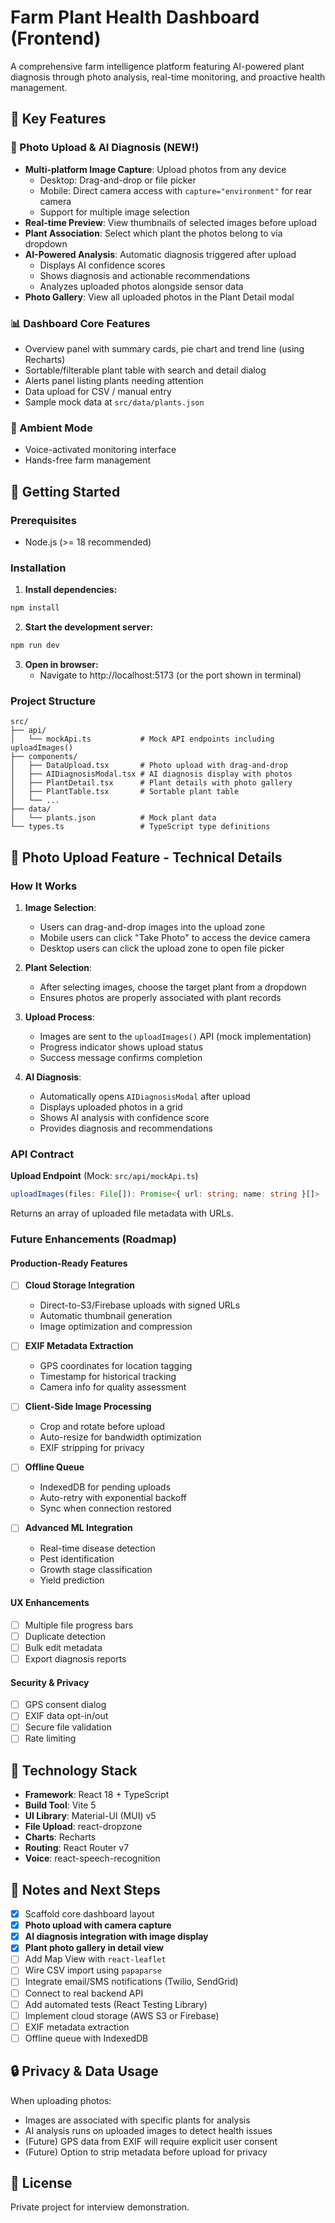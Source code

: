 # Farm Plant Health Dashboard (Frontend)

A comprehensive farm intelligence platform featuring AI-powered plant diagnosis through photo analysis, real-time monitoring, and proactive health management.

## 🌟 Key Features

### 📸 Photo Upload & AI Diagnosis (NEW!)
- **Multi-platform Image Capture**: Upload photos from any device
  - Desktop: Drag-and-drop or file picker
  - Mobile: Direct camera access with `capture="environment"` for rear camera
  - Support for multiple image selection
- **Real-time Preview**: View thumbnails of selected images before upload
- **Plant Association**: Select which plant the photos belong to via dropdown
- **AI-Powered Analysis**: Automatic diagnosis triggered after upload
  - Displays AI confidence scores
  - Shows diagnosis and actionable recommendations
  - Analyzes uploaded photos alongside sensor data
- **Photo Gallery**: View all uploaded photos in the Plant Detail modal

### 📊 Dashboard Core Features
- Overview panel with summary cards, pie chart and trend line (using Recharts)
- Sortable/filterable plant table with search and detail dialog
- Alerts panel listing plants needing attention
- Data upload for CSV / manual entry
- Sample mock data at `src/data/plants.json`

### 🎤 Ambient Mode
- Voice-activated monitoring interface
- Hands-free farm management

## 🚀 Getting Started

### Prerequisites
- Node.js (>= 18 recommended)

### Installation

1. **Install dependencies:**
```powershell
npm install
```

2. **Start the development server:**
```powershell
npm run dev
```

3. **Open in browser:**
   - Navigate to http://localhost:5173 (or the port shown in terminal)

### Project Structure
```
src/
├── api/
│   └── mockApi.ts           # Mock API endpoints including uploadImages()
├── components/
│   ├── DataUpload.tsx       # Photo upload with drag-and-drop
│   ├── AIDiagnosisModal.tsx # AI diagnosis display with photos
│   ├── PlantDetail.tsx      # Plant details with photo gallery
│   ├── PlantTable.tsx       # Sortable plant table
│   └── ...
├── data/
│   └── plants.json          # Mock plant data
└── types.ts                 # TypeScript type definitions
```

## 📸 Photo Upload Feature - Technical Details

### How It Works

1. **Image Selection**:
   - Users can drag-and-drop images into the upload zone
   - Mobile users can click "Take Photo" to access the device camera
   - Desktop users can click the upload zone to open file picker

2. **Plant Selection**:
   - After selecting images, choose the target plant from a dropdown
   - Ensures photos are properly associated with plant records

3. **Upload Process**:
   - Images are sent to the `uploadImages()` API (mock implementation)
   - Progress indicator shows upload status
   - Success message confirms completion

4. **AI Diagnosis**:
   - Automatically opens `AIDiagnosisModal` after upload
   - Displays uploaded photos in a grid
   - Shows AI analysis with confidence score
   - Provides diagnosis and recommendations

### API Contract

**Upload Endpoint** (Mock: `src/api/mockApi.ts`)
```typescript
uploadImages(files: File[]): Promise<{ url: string; name: string }[]>
```

Returns an array of uploaded file metadata with URLs.

### Future Enhancements (Roadmap)

#### Production-Ready Features
- [ ] **Cloud Storage Integration**
  - Direct-to-S3/Firebase uploads with signed URLs
  - Automatic thumbnail generation
  - Image optimization and compression
  
- [ ] **EXIF Metadata Extraction**
  - GPS coordinates for location tagging
  - Timestamp for historical tracking
  - Camera info for quality assessment
  
- [ ] **Client-Side Image Processing**
  - Crop and rotate before upload
  - Auto-resize for bandwidth optimization
  - EXIF stripping for privacy
  
- [ ] **Offline Queue**
  - IndexedDB for pending uploads
  - Auto-retry with exponential backoff
  - Sync when connection restored
  
- [ ] **Advanced ML Integration**
  - Real-time disease detection
  - Pest identification
  - Growth stage classification
  - Yield prediction

#### UX Enhancements
- [ ] Multiple file progress bars
- [ ] Duplicate detection
- [ ] Bulk edit metadata
- [ ] Export diagnosis reports

#### Security & Privacy
- [ ] GPS consent dialog
- [ ] EXIF data opt-in/out
- [ ] Secure file validation
- [ ] Rate limiting

## 🎯 Technology Stack

- **Framework**: React 18 + TypeScript
- **Build Tool**: Vite 5
- **UI Library**: Material-UI (MUI) v5
- **File Upload**: react-dropzone
- **Charts**: Recharts
- **Routing**: React Router v7
- **Voice**: react-speech-recognition

## 📝 Notes and Next Steps

- [x] Scaffold core dashboard layout
- [x] **Photo upload with camera capture**
- [x] **AI diagnosis integration with image display**
- [x] **Plant photo gallery in detail view**
- [ ] Add Map View with `react-leaflet`
- [ ] Wire CSV import using `papaparse`
- [ ] Integrate email/SMS notifications (Twilio, SendGrid)
- [ ] Connect to real backend API
- [ ] Add automated tests (React Testing Library)
- [ ] Implement cloud storage (AWS S3 or Firebase)
- [ ] EXIF metadata extraction
- [ ] Offline queue with IndexedDB

## 🔒 Privacy & Data Usage

When uploading photos:
- Images are associated with specific plants for analysis
- AI analysis runs on uploaded images to detect health issues
- (Future) GPS data from EXIF will require explicit user consent
- (Future) Option to strip metadata before upload for privacy

## 📄 License

Private project for interview demonstration.

